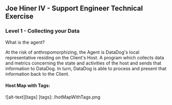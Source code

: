 ## Joe Hiner IV - Support Engineer Technical Exercise

### Level 1 - Collecting your Data

What is the agent?

At the risk of anthropomorphizing, the Agent is DataDog's local representative residing on the Client's Host. A program which collects data and metrics concerning the state and activities of the host and sends that information to DataDog. In turn, DataDog is able to process and present that information back to the Client.


#### Host Map with Tags:
![alt-text][tags]
[tags]: /hotMapWithTags.png